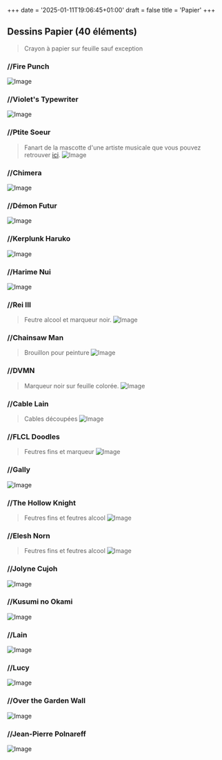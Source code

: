 +++
date = '2025-01-11T19:06:45+01:00'
draft = false
title = 'Papier'
+++

## Dessins Papier (40 éléments)

> Crayon à papier sur feuille sauf exception

###  //Fire Punch
![Image](/img/firepunch.jpg "fire punch")

###  //Violet's Typewriter
![Image](/img/violet.jpg "violet evergarden")

###  //Ptite Soeur
> Fanart de la mascotte d'une artiste musicale que vous pouvez retrouver [ici](https://soundcloud.com/ptite-soeur).
![Image](/img/tuermacron.jpg "ptite soeur")

###  //Chimera
![Image](/img/chimera.jpg "chimère")

###  //Démon Futur
![Image](/img/future.jpg "démon futur")

###  //Kerplunk Haruko
![Image](/img/haruko.jpg "haruko")

###  //Harime Nui 
![Image](/img/nui.jpg "harime nui")

###  //Rei III
> Feutre alcool et marqueur noir.
![Image](/img/reiIII.jpg "IIIrd impact")

###  //Chainsaw Man 
> Brouillon pour peinture
![Image](/img/chainsaw2.jpg "chainsaw man")

###  //DVMN
> Marqueur noir sur feuille colorée.
![Image](/img/devilman.jpg "devilman")

###  //Cable Lain
> Cables découpées
![Image](/img/lain2.jpg "lain")

###  //FLCL Doodles
> Feutres fins et marqueur
![Image](/img/flcl.jpg "FLCL")

###  //Gally
![Image](/img/gally.jpg "gally")

###  //The Hollow Knight
> Feutres fins et feutres alcool
![Image](/img/hollowknight2.jpg "hollow knight")

###  //Elesh Norn
> Feutres fins et feutres alcool
![Image](/img/lesbestiolesdemagic.jpg "elesh norn")

###  //Jolyne Cujoh
![Image](/img/jolyne.jpg "jolyne")

###  //Kusumi no Okami
![Image](/img/lebosslà.jpg "kusumi no okami")

###  //Lain
![Image](/img/lain1.jpg "lain")

###  //Lucy
![Image](/img/lucy.jpg "lucy")

###  //Over the Garden Wall
![Image](/img/overthegardenwall.jpg "wayward soul")

###  //Jean-Pierre Polnareff
![Image](/img/polnareff.jpg "jean pierre polnareff")



